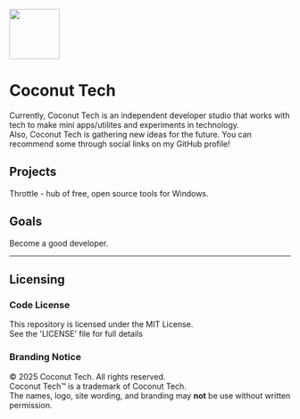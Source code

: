<a href="https://coconutech.co.uk"><img src="https://avatars.githubusercontent.com/u/210167930" height="90" width="auto"></a>
# Coconut Tech
Currently, Coconut Tech is an independent developer studio that works with tech to make mini apps/utilites and experiments in technology.
<br>
Also, Coconut Tech is gathering new ideas for the future. You can recommend some through social links on my GitHub profile!

## Projects
Throttle - hub of free, open source tools for Windows.

## Goals
Become a good developer.

---

## Licensing

### Code License
This repository is licensed under the MIT License.
<br>
See the 'LICENSE' file for full details

### Branding Notice
© 2025 Coconut Tech. All rights reserved.
<br>
Coconut Tech™ is a trademark of Coconut Tech.
<br>
The names, logo, site wording, and branding may **not** be use without written permission.

